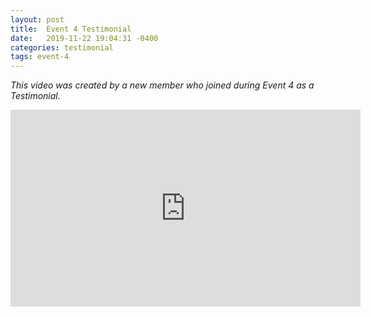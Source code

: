 ```yaml
---
layout: post
title:  Event 4 Testimonial
date:   2019-11-22 19:04:31 -0400
categories: testimonial
tags: event-4
---
```


<p><em>This video was created by a new member who joined during Event 4 as a Testimonial.</em></p>

<iframe width="560" height="315" src="https://www.youtube.com/embed/BV1xQwd-WaA" frameborder="0" allow="accelerometer; autoplay; encrypted-media; gyroscope; picture-in-picture" allowfullscreen></iframe>
